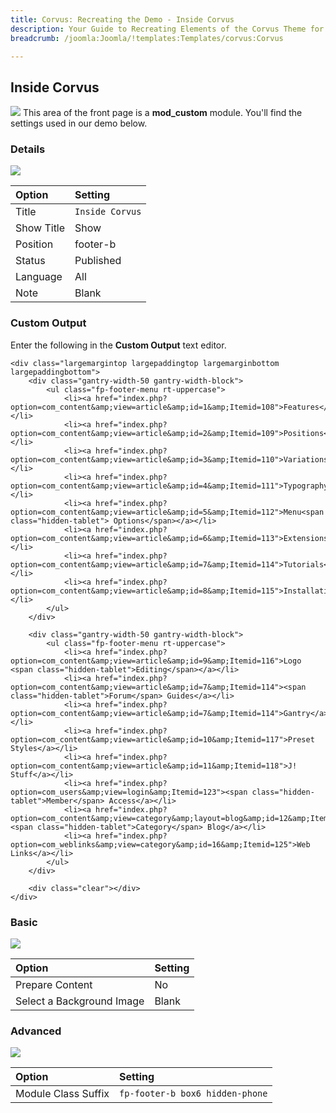 ```yaml
---
title: Corvus: Recreating the Demo - Inside Corvus
description: Your Guide to Recreating Elements of the Corvus Theme for Joomla
breadcrumb: /joomla:Joomla/!templates:Templates/corvus:Corvus

---
```


Inside Corvus
----
![][demo]
This area of the front page is a **mod_custom** module. You'll find the settings used in our demo below.

### Details
![][demo2]

| Option     | Setting         |  
| :--------- | :-------------- |  
| Title      | `Inside Corvus` |  
| Show Title | Show            |  
| Position   | footer-b        |  
| Status     | Published       |  
| Language   | All             |  
| Note       | Blank           |  

### Custom Output
Enter the following in the **Custom Output** text editor.

~~~
<div class="largemargintop largepaddingtop largemarginbottom largepaddingbottom">
    <div class="gantry-width-50 gantry-width-block">
        <ul class="fp-footer-menu rt-uppercase">
			<li><a href="index.php?option=com_content&amp;view=article&amp;id=1&amp;Itemid=108">Features</a></li>
			<li><a href="index.php?option=com_content&amp;view=article&amp;id=2&amp;Itemid=109">Positions</a></li>
			<li><a href="index.php?option=com_content&amp;view=article&amp;id=3&amp;Itemid=110">Variations</a></li>
			<li><a href="index.php?option=com_content&amp;view=article&amp;id=4&amp;Itemid=111">Typography</a></li>
			<li><a href="index.php?option=com_content&amp;view=article&amp;id=5&amp;Itemid=112">Menu<span class="hidden-tablet"> Options</span></a></li>
			<li><a href="index.php?option=com_content&amp;view=article&amp;id=6&amp;Itemid=113">Extensions</a></li>
			<li><a href="index.php?option=com_content&amp;view=article&amp;id=7&amp;Itemid=114">Tutorials</a></li>
			<li><a href="index.php?option=com_content&amp;view=article&amp;id=8&amp;Itemid=115">Installation</a></li>		
		</ul>
	</div>

	<div class="gantry-width-50 gantry-width-block">
		<ul class="fp-footer-menu rt-uppercase">
			<li><a href="index.php?option=com_content&amp;view=article&amp;id=9&amp;Itemid=116">Logo <span class="hidden-tablet">Editing</span></a></li>
			<li><a href="index.php?option=com_content&amp;view=article&amp;id=7&amp;Itemid=114"><span class="hidden-tablet">Forum</span> Guides</a></li>
			<li><a href="index.php?option=com_content&amp;view=article&amp;id=7&amp;Itemid=114">Gantry</a></li>						
			<li><a href="index.php?option=com_content&amp;view=article&amp;id=10&amp;Itemid=117">Preset Styles</a></li>
			<li><a href="index.php?option=com_content&amp;view=article&amp;id=11&amp;Itemid=118">J! Stuff</a></li>
			<li><a href="index.php?option=com_users&amp;view=login&amp;Itemid=123"><span class="hidden-tablet">Member</span> Access</a></li>
			<li><a href="index.php?option=com_content&amp;view=category&amp;layout=blog&amp;id=12&amp;Itemid=124"><span class="hidden-tablet">Category</span> Blog</a></li>
			<li><a href="index.php?option=com_weblinks&amp;view=category&amp;id=16&amp;Itemid=125">Web Links</a></li>
		</ul>
	</div>
	
	<div class="clear"></div>
</div>
~~~

### Basic
![][demo3]

| Option                    | Setting |
| :------------------------ | :------ |
| Prepare Content           | No      |
| Select a Background Image | Blank   |

### Advanced
![][demo4]

| Option              | Setting                         |  
| :------------------ | :------------------------------ |  
| Module Class Suffix | `fp-footer-b box6 hidden-phone` |  

[demo]: assets/demo_12.jpeg
[demo2]: assets/inside_1.jpeg
[demo3]: assets/inside_2.jpeg
[demo4]: assets/inside_3.jpeg